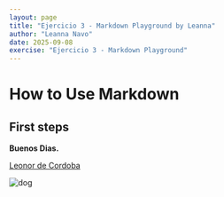 ```yaml
---
layout: page
title: "Ejercicio 3 - Markdown Playground by Leanna"
author: "Leanna Navo"
date: 2025-09-08
exercise: "Ejercicio 3 - Markdown Playground"
---
```


# How to Use Markdown

## First steps 

**Buenos Dias.**

[Leonor de Cordoba](https://www.google.com)

![dog](https://www.google.com/imgres?q=dog&imgurl=https%3A%2F%2Fwww.nylabone.com%2F-%2Fmedia%2Fproject%2Foneweb%2Fnylabone%2Fimages%2Fdog101%2F10-intelligent-dog-breeds%2Fgolden-retriever-tongue-out.jpg%3Fh%3D430%26w%3D710%26hash%3D7FEB820D235A44B76B271060E03572C7&imgrefurl=https%3A%2F%2Fwww.nylabone.com%2Fdog101%2F10-intelligent-dog-breeds&docid=gKuNgZ5EIqewyM&tbnid=r8Gn640G_r96kM&vet=12ahUKEwiY3sG4_suPAxWGTTABHXaRN0YQM3oECBQQAA..i&w=710&h=430&hcb=2&ved=2ahUKEwiY3sG4_suPAxWGTTABHXaRN0YQM3oECBQQAA](https://www.nylabone.com/-/media/project/oneweb/nylabone/images/dog101/10-intelligent-dog-breeds/golden-retriever-tongue-out.jpg?h=430&w=710&hash=7FEB820D235A44B76B271060E03572C7))
